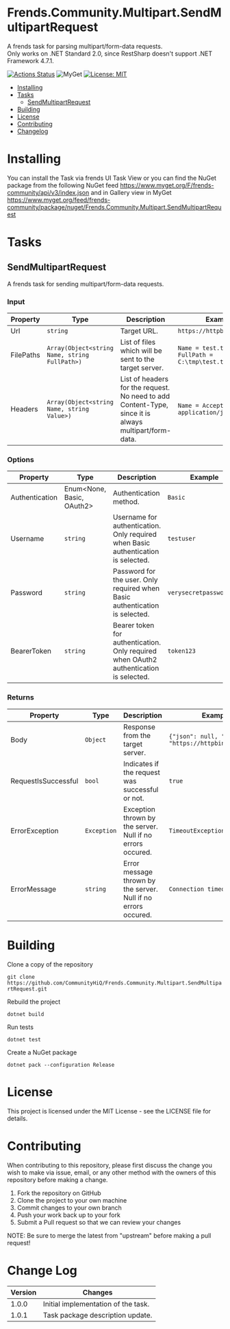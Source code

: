 # Frends.Community.Multipart.SendMultipartRequest

A frends task for parsing multipart/form-data requests.<br/>
Only works on .NET Standard 2.0, since RestSharp doesn't support .NET Framework 4.7.1.

[![Actions Status](https://github.com/CommunityHiQ/Frends.Community.Multipart.SendMultipartRequest/workflows/PackAndPushAfterMerge/badge.svg)](https://github.com/CommunityHiQ/Frends.Community.Multipart.SendMultipartRequest/actions)
![MyGet](https://img.shields.io/myget/frends-community/v/Frends.Community.Multipart.SendMultipartRequest)
[![License: MIT](https://img.shields.io/badge/License-MIT-yellow.svg)](https://opensource.org/licenses/MIT) 

- [Installing](#installing)
- [Tasks](#tasks)
     - [SendMultipartRequest](#SendMultipartRequest)
- [Building](#building)
- [License](#license)
- [Contributing](#contributing)
- [Changelog](#change-log)

# Installing

You can install the Task via frends UI Task View or you can find the NuGet package from the following NuGet feed
https://www.myget.org/F/frends-community/api/v3/index.json and in Gallery view in MyGet https://www.myget.org/feed/frends-community/package/nuget/Frends.Community.Multipart.SendMultipartRequest

# Tasks

## SendMultipartRequest

A frends task for sending multipart/form-data requests.

### Input

| Property  | Type                                          | Description                                                                                           | Example                                       |
|-----------|-----------------------------------------------|-------------------------------------------------------------------------------------------------------|-----------------------------------------------|
| Url       | `string`                                      | Target URL.                                                                                           | `https://httpbin.org/post`                    |
| FilePaths | `Array(Object<string Name, string FullPath>)` | List of files which will be sent to the target server.                                                | `Name = test.txt, FullPath = C:\tmp\test.txt` |
| Headers   | `Array(Object<string Name, string Value>)`    | List of headers for the request. No need to add Content-Type, since it is always multipart/form-data. | `Name = Accept, Value = application/json`     |

### Options

| Property       | Type                      | Description                                                                            | Example                 |
|----------------|---------------------------|----------------------------------------------------------------------------------------|-------------------------|
| Authentication | Enum<None, Basic, OAuth2> | Authentication method.                                                                 | `Basic`                 |
| Username       | `string`                  | Username for authentication. Only required when Basic authentication is selected.      | `testuser`              |
| Password       | `string`                  | Password for the user. Only required when Basic authentication is selected.            | `verysecretpassword123` |
| BearerToken    | `string`                  | Bearer token for authentication. Only required when OAuth2 authentication is selected. | `token123`              |

### Returns

| Property            | Type        | Description                                                    | Example                                             |
|---------------------|-------------|----------------------------------------------------------------|-----------------------------------------------------|
| Body                | `Object`    | Response from the target server.                               | `{"json": null, "url": "https://httpbin.org/post"}` |
| RequestIsSuccessful | `bool`      | Indicates if the request was successful or not.                | `true`                                              |
| ErrorException      | `Exception` | Exception thrown by the server. Null if no errors occured.     | `TimeoutException`                                  |
| ErrorMessage        | `string`    | Error message thrown by the server. Null if no errors occured. | `Connection timeout.`                               |

# Building

Clone a copy of the repository

`git clone https://github.com/CommunityHiQ/Frends.Community.Multipart.SendMultipartRequest.git`

Rebuild the project

`dotnet build`

Run tests

`dotnet test`

Create a NuGet package

`dotnet pack --configuration Release`

# License

This project is licensed under the MIT License - see the LICENSE file for details.

# Contributing
When contributing to this repository, please first discuss the change you wish to make via issue, email, or any other method with the owners of this repository before making a change.

1. Fork the repository on GitHub
2. Clone the project to your own machine
3. Commit changes to your own branch
4. Push your work back up to your fork
5. Submit a Pull request so that we can review your changes

NOTE: Be sure to merge the latest from "upstream" before making a pull request!

# Change Log

| Version | Changes                             |
|---------|-------------------------------------|
| 1.0.0   | Initial implementation of the task. |
| 1.0.1   | Task package description update.    |
